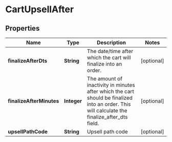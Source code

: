 
# CartUpsellAfter

## Properties
Name | Type | Description | Notes
------------ | ------------- | ------------- | -------------
**finalizeAfterDts** | **String** | The date/time after which the cart will finalize into an order. |  [optional]
**finalizeAfterMinutes** | **Integer** | The amount of inactivity in minutes after which the cart should be finalized into an order.  This will calculate the finalize_after_dts field. |  [optional]
**upsellPathCode** | **String** | Upsell path code |  [optional]



